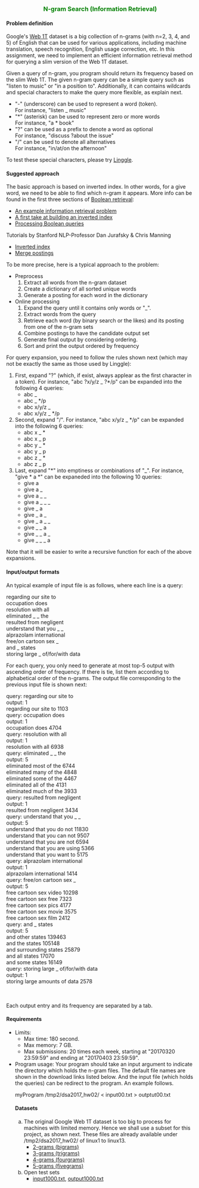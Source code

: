 <body>

<h3 align=center><font color=green>N-gram Search (Information Retrieval)</font></h3>


<a name=problemDefinition></a>
<h4>Problem definition</h4>

<p>Google's <a target=_blank href="http://googleresearch.blogspot.tw/2006/08/all-our-n-gram-are-belong-to-you.html">Web 1T</a> dataset is a big collection of n-grams (with n=2, 3, 4, and 5) of English that can be used for various applications, including machine translation, speech recognition, English usage correction, etc. In this assignment, we need to implement an efficient information retrieval method for querying a slim version of the Web 1T dataset.

<p>Given a query of n-gram, you program should return its frequency based on the slim Web 1T. The given n-gram query can be a simple query such as "listen to music" or "in a position to". Additionally, it can contains wildcards and special characters to make the query more flexible, as explain next.
<ul>
<li>"-" (underscore) can be used to represent a word (token).
	<br>For instance, "listen _ music"
<li>"*" (asterisk) can be used to represent zero or more words
	<br>For instance, "a * book"
<li>"?" can be used as a prefix to denote a word as optional
	<br>For instance, "discuss ?about the issue"
<li>"/" can be used to denote all alternatives
	<br>For instance, "in/at/on the afternoon"
</ul>
<!--
For simplicity, we assume each query can only contain a single type of these special characters, perhaps multiple times. 
-->
To test these special characters, please try <a target=_blank href="linggle.com">Linggle</a>.

<a name=suggestedApproach></a>
<h4>Suggested approach</h4>
The basic approach is based on inverted index. In other words, for a give word, we need to be able to find which n-gram it appears. More info can be found in the first three sections of <a href="http://nlp.stanford.edu/IR-book/html/htmledition/boolean-retrieval-1.html">Boolean retrieval</a>:
<ul>
<li><a href="http://nlp.stanford.edu/IR-book/html/htmledition/an-example-information-retrieval-problem-1.html">An example information retrieval problem</a>
<li><a href="http://nlp.stanford.edu/IR-book/html/htmledition/a-first-take-at-building-an-inverted-index-1.html">A first take at building an inverted index</a>
<li><a href="http://nlp.stanford.edu/IR-book/html/htmledition/processing-boolean-queries-1.html">Processing Boolean queries</a>
</ul>
<p>Tutorials by Stanford NLP-Professor Dan Jurafsky & Chris Manning
<ul>
<li><a href="https://www.youtube.com/watch?v=pevQ2T9Gm0w">Inverted index</a>
<li><a href="https://www.youtube.com/watch?v=6Md_ZGW-wbk">Merge postings</a>
</ul>

<p>To be more precise, here is a typical approach to the problem:
<ul>
<li>Preprocess
	<ol>
	<li>Extract all words from the n-gram dataset
	<li>Create a dictionary of all sorted unique words
	<li>Generate a posting for each word in the dictionary
	</ol>
<li>Online processing
	<ol>
	<li>Expand the query until it contains only words or "_".
	<li>Extract words from the query
	<li>Retrieve each word (by binary search or the likes) and its posting from one of the n-gram sets 
	<li>Combine postings to have the candidate output set
	<li>Generate final output by considering ordering.
	<li>Sort and print the output ordered by frequency
	</ol>
</ul>
For query expansion, you need to follow the rules shown next (which may not be exactly the same as those used by Linggle):
<ol>
<li>First, expand "?" (which, if exist, always applear as the first character in a token). For instance, "abc ?x/y/z _ ?*/p" can be expanded into the following 4 queries:
	<ul>
	<li>abc _
	<li>abc _ */p
	<li>abc x/y/z _
	<li>abc x/y/z _ */p
	</ul>
<li>Second, expand "/". For instance, "abc x/y/z _ */p" can be expanded into the following 6 queries:
	<ul>
	<li>abc x _ *
	<li>abc x _ p
	<li>abc y _ *
	<li>abc y _ p
	<li>abc z _ *
	<li>abc z _ p
	</ul>
<li>Last, expand "*" into emptiness or combinations of "_". For instance, "give * a *" can be expaneded into the following 10 queries:
	<ul>
	<li>give a
	<li>give a _
	<li>give a _ _
	<li>give a _ _ _
	<li>give _ a
	<li>give _ a _
	<li>give _ a _ _
	<li>give _ _ a
	<li>give _ _ a _
	<li>give _ _ _ a
	</ul>
</ol>
Note that it will be easier to write a recursive function for each of the above expansions. 

<a name=inputOutputFormat></a>
<h4>Input/output formats</h4>
<p>An typical example of input file is as follows, where each line is a query:

regarding our site to<br>
occupation does<br>
resolution with all<br>
eliminated _ _ the<br>
resulted from negligent<br>
understand that you _ _<br>
alprazolam international<br>
free/on cartoon sex _<br>
and _ states<br>
storing large _ of/for/with data</p>


<p>For each query, you only need to generate at most top-5 output with ascending order of frequency. If there is tie, list them according to alphabetical order of the n-grams. The output file corresponding to the previous input file is shown next:</p>
<span>
query: regarding our site to<br>
output: 1<br>
regarding our site to	1103<br>
query: occupation does<br>
output: 1<br>
occupation does	4704<br>
query: resolution with all<br>
output: 1<br>
resolution with all	6938<br>
query: eliminated _ _ the<br>
output: 5<br>
eliminated most of the	6744<br>
eliminated many of the	4848<br>
eliminated some of the	4467<br>
eliminated all of the	4131<br>
eliminated much of the	3933<br>
query: resulted from negligent<br>
output: 1<br>
resulted from negligent	3434<br>
query: understand that you _ _<br>
output: 5<br>
understand that you do not	11830<br>
understand that you can not	9507<br>
understand that you are not	6594<br>
understand that you are using	5366<br>
understand that you want to	5175<br>
query: alprazolam international<br>
output: 1<br>
alprazolam international	1414<br>
query: free/on cartoon sex _<br>
output: 5<br>
free cartoon sex video	10298<br>
free cartoon sex free	7323<br>
free cartoon sex pics	4177<br>
free cartoon sex movie	3575<br>
free cartoon sex film	2412<br>
query: and _ states<br>
output: 5<br>
and other states	139463<br>
and the states	105148<br>
and surrounding states	25879<br>
and all states	17070<br>
and some states	16149<br>
query: storing large _ of/for/with data<br>
output: 1<br>
storing large amounts of data	2578<br>
<br><br>

Each output entry and its frequency are separated by a tab.</span>

<a name=requirementSuggestion></a>
<h4>Requirements</h4>
<ul>
<li>Limits:
	<ul>	
	<li>Max time: 180 second.
	<li>Max memory: 7 GB.
	<li>Max submissions: 20 times each week, starting at "20170320 23:59:59" and ending at "20170403 23:59:59".
	</ul>
<li>Program usage: Your program should take an input argument to indicate the directory which holds the n-gram files. The default file names are shown in the download links listed below. And the input file (which holds the queries) can be redirect to the program. An example follows. 
<p>
	myProgram /tmp2/dsa2017_hw02/ < input00.txt > outptut00.txt
	</p>


<a name=dataset></a>
<h4>Datasets</h4>
<ol type=a>
<li>The original Google Web 1T dataset is too big to process for machines with limited memory. Hence we shall use a subset for this project, as shown next. These files are already available under /tmp2/dsa2017_hw02/ of linux1 to linux13.
	<ul>
	<li><a href="http://mirlab.org/jang/courses/dsa/project/2016/2gm.small.txt">2-grams (bigrams)</a>
	<li><a href="http://mirlab.org/jang/courses/dsa/project/2016/3gm.small.txt">3-grams (trigrams)</a>
	<li><a href="http://mirlab.org/jang/courses/dsa/project/2016/4gm.small.txt">4-grams (fourgrams)</a>
	<li><a href="http://mirlab.org/jang/courses/dsa/project/2016/5gm.small.txt">5-grams (fivegrams)</a>
	</ul>
<li>Open test sets
	<ul>
	<li><a href="https://raw.githubusercontent.com/plsmaop/DSA/master/hw02/input1000.txt">input1000.txt</a>, <a href="https://raw.githubusercontent.com/plsmaop/DSA/master/hw02/output1000.txt">output1000.txt</a>
	</ul>




</body>
</html>
